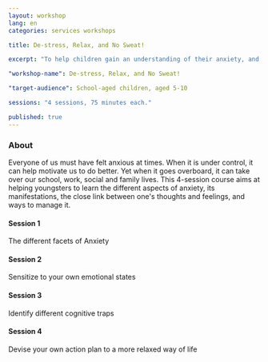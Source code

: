 ```yaml
---
layout: workshop
lang: en
categories: services workshops

title: De-stress, Relax, and No Sweat!

excerpt: "To help children gain an understanding of their anxiety, and how to manage stressful emotions in their daily life."

"workshop-name": De-stress, Relax, and No Sweat!

"target-audience": School-aged children, aged 5-10

sessions: "4 sessions, 75 minutes each."

published: true
---
```


### About
Everyone of us must have felt anxious at times.  When it is under control, it can help motivate us to do better.  Yet when it goes overboard, it can take over our school, work, social and family lives.  This 4-session course aims at helping youngsters to learn the different aspects of anxiety, its manifestations, the close link between one's thoughts and feelings, and ways to manage it.

#### Session 1
The different facets of Anxiety

#### Session 2
Sensitize to your own emotional states

#### Session 3
Identify different cognitive traps

#### Session 4
Devise your own action plan to a more relaxed way of life